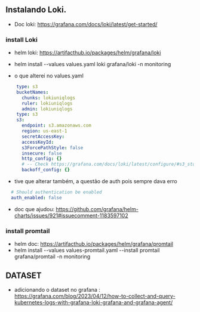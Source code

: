 ## Instalando Loki.
- Doc loki: https://grafana.com/docs/loki/latest/get-started/

### install Loki
- helm loki: https://artifacthub.io/packages/helm/grafana/loki
- helm install --values values.yaml loki grafana/loki -n monitoring

- o que alterei no values.yaml

```yaml
    type: s3
    bucketNames:
      chunks: lokiuniqlogs
      ruler: lokiuniqlogs
      admin: lokiuniqlogs
    type: s3
    s3:
      endpoint: s3.amazonaws.com
      region: us-east-1
      secretAccessKey: 
      accessKeyId: 
      s3ForcePathStyle: false
      insecure: false  
      http_config: {}
      # -- Check https://grafana.com/docs/loki/latest/configure/#s3_storage_config for more info on how to provide a backoff_config
      backoff_config: {}
```

- tive que alterar também, a questão de auth pois sempre dava erro
```yaml
  # Should authentication be enabled
  auth_enabled: false
```
- doc que ajudou: https://github.com/grafana/helm-charts/issues/921#issuecomment-1183597102
### install promtail
- helm doc: https://artifacthub.io/packages/helm/grafana/promtail
- helm install --values values-promtail.yaml --install promtail grafana/promtail -n monitoring

## DATASET
- adicionando o dataset no grafana : https://grafana.com/blog/2023/04/12/how-to-collect-and-query-kubernetes-logs-with-grafana-loki-grafana-and-grafana-agent/